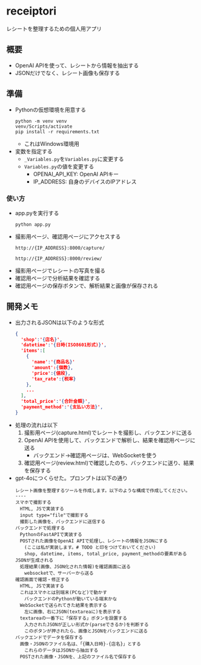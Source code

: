 # receiptori
レシートを整理するための個人用アプリ

## 概要
- OpenAI APIを使って、レシートから情報を抽出する
- JSONだけでなく、レシート画像も保存する

## 準備
- Pythonの仮想環境を用意する
  ```
  python -m venv venv
  venv/Scripts/activate
  pip install -r requirements.txt
  ```
    - これはWindows環境用
- 変数を指定する
  - `_Variables.py`を`Variables.py`に変更する
  - `Variables.py`の値を変更する
    - OPENAI_API_KEY: OpenAI APIキー
    - IP_ADDRESS: 自身のデバイスのIPアドレス

### 使い方
- app.pyを実行する
  ```
  python app.py
  ```
- 撮影用ページ、確認用ページにアクセスする
  ```
  http://{IP_ADDRESS}:8000/capture/
  ```
  ```
  http://{IP_ADDRESS}:8000/review/
  ```
- 撮影用ページでレシートの写真を撮る
- 確認用ページで分析結果を確認する
- 確認用ページの保存ボタンで、解析結果と画像が保存される

## 開発メモ
- 出力されるJSONは以下のような形式
  ```json
  {
    'shop':'{店名}',
    'datetime':'{日時(ISO8601形式)}',
    'items':[
      {
        'name':'{商品名}' 
        'amount':{個数},
        'price':{値段},
        'tax_rate':{税率}
      },
      ...
    ],
    'total_price':'{合計金額}',
    'payment_method':'{支払い方法}',
  }
  ```
- 処理の流れは以下
  1. 撮影用ページ(capture.html)でレシートを撮影し、バックエンドに送る
  2. OpenAI APIを使用して、バックエンドで解析し、結果を確認用ページに送る
       - バックエンド→確認用ページは、WebSocketを使う
  3. 確認用ページ(review.html)で確認したのち、バックエンドに送り、結果を保存する
- gpt-4oにつくらせた。プロンプトは以下の通り
  ```plaintext
  レシート画像を整理するツールを作成します。以下のような構成で作成してください。
  ----
  スマホで撮影する
  　HTML, JSで実装する
  　input type="file"で撮影する
  　撮影した画像を、バックエンドに送信する
  バックエンドで処理する
  　PythonのFastAPIで実装する
  　POSTされた画像をOpenAI APIで処理し、レシートの情報をJSONにする
  　　(ここは私が実装します。# TODO と印をつけておいてください)
  　　shop, datetime, items, total_price, payment_methodの要素があるJSONが生成される
  　処理結果(画像、JSON化された情報)を確認画面に送る
  　　websocketで、サーバーから送る
  確認画面で確認・修正する
  　HTML, JSで実装する
  　これはスマホとは別端末(PCなど)で動かす
  　　バックエンドのPythonが動いている端末かな
  　WebSocketで送られてきた結果を表示する
  　　左に画像、右にJSON(textareaに)を表示する
  　textareaの一番下に「保存する」ボタンを設置する
  　　入力されたJSONが正しい形式か(parseできるか)を判断する
  　　このボタンが押されたら、画像とJSONをバックエンドに送る
  バックエンドでデータを保存する
  　画像・JSONのファイル名は、「{購入日時}-{店名}」とする
  　　これらのデータはJSONから抽出する
  　POSTされた画像・JSONを、上記のファイル名で保存する
  ```